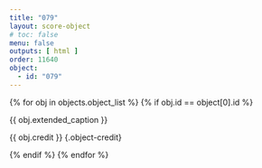 ```yaml
---
title: "079"
layout: score-object
# toc: false
menu: false
outputs: [ html ]
order: 11640
object:
  - id: "079"
---
```


{% for obj in objects.object_list %}
{% if obj.id == object[0].id %}

{{ obj.extended_caption }}

{{ obj.credit }} {.object-credit}

{% endif %}
{% endfor %}
